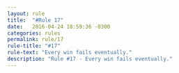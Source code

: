 ```yaml
---
layout: rule
title:  "#Rule 17"
date:   2016-04-24 18:59:36 -0300
categories: rules
permalink: rule/17
rule-title: "#17"
rule-text: "Every win fails eventually."
description: "Rule #17 - Every win fails eventually."
---
```

